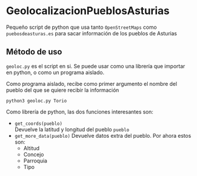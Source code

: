 # GeolocalizacionPueblosAsturias
Pequeño script de python que usa tanto `OpenStreetMaps` como `puebosdeasturas.es` para sacar información de los pueblos de Asturias

## Método de uso

`geoloc.py` es el script en si. Se puede usar como una librería que importar en python, o como un programa aislado.

Como programa aislado, recibe como primer argumento el nombre del pueblo del que se quiere recibir la información

```
python3 geoloc.py Torio
```

Como librería de python, las dos funciones interesantes son:
 * `get_coords(pueblo)`  
   Devuelve la latitud y longitud del pueblo `pueblo`
 * `get_more_data(pueblo)`
   Devuelve datos extra del pueblo. Por ahora estos son:
   * Altitud
   * Concejo
   * Parroquia
   * Tipo
